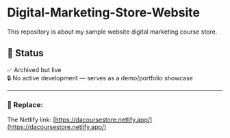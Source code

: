 # Digital-Marketing-Store-Website
This repository is about my sample website digital marketing course store.


## 📄 Status
✅ Archived but live  
🔒 No active development — serves as a demo/portfolio showcase

---

### 📝 Replace:
The Netlify link: [https://dacoursestore.netlify.app/](https://dacoursestore.netlify.app/)

